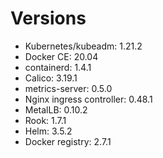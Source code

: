 # Versions

* Kubernetes/kubeadm: 1.21.2
* Docker CE: 20.04
* containerd: 1.4.1
* Calico: 3.19.1
* metrics-server: 0.5.0 
* Nginx ingress controller: 0.48.1
* MetalLB: 0.10.2
* Rook: 1.7.1
* Helm: 3.5.2
* Docker registry: 2.7.1
